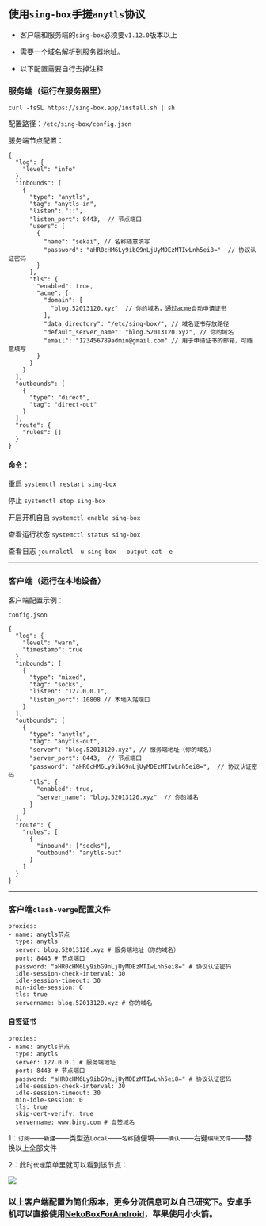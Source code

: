 
## 使用`sing-box`手搓`anytls`协议

- 客户端和服务端的`sing-box`必须要`v1.12.0`版本以上

- 需要一个域名解析到服务器地址。

- 以下配置需要自行去掉注释

### 服务端（运行在服务器里）

```
curl -fsSL https://sing-box.app/install.sh | sh
```

配置路径：`/etc/sing-box/config.json`

服务端节点配置：
```
{
  "log": {
    "level": "info"
  },
  "inbounds": [
    {
      "type": "anytls",
      "tag": "anytls-in",
      "listen": "::",
      "listen_port": 8443,  // 节点端口
      "users": [
        {
          "name": "sekai", // 名称随意填写
          "password": "aHR0cHM6Ly9ibG9nLjUyMDEzMTIwLnh5ei8="  // 协议认证密码
        }
      ],
      "tls": {
        "enabled": true,
        "acme": {
          "domain": [
            "blog.52013120.xyz"  // 你的域名，通过acme自动申请证书
          ],
          "data_directory": "/etc/sing-box/", // 域名证书存放路径
          "default_server_name": "blog.52013120.xyz", // 你的域名
          "email": "123456789admin@gmail.com" // 用于申请证书的邮箱，可随意填写
        }
      }
    }
  ],
  "outbounds": [
    {
      "type": "direct",
      "tag": "direct-out"
    }
  ],
  "route": {
    "rules": []
  }
}
```

#### 命令：

重启	             `systemctl restart sing-box`

停止	             `systemctl stop sing-box`

开启开机自启	             `systemctl enable sing-box`

查看运行状态              `systemctl status sing-box`

查看日志	             `journalctl -u sing-box --output cat -e`



---

###   客户端（运行在本地设备）

客户端配置示例：

`config.json`

```
{
  "log": {
    "level": "warn",
    "timestamp": true
  },
  "inbounds": [
    {
      "type": "mixed",
      "tag": "socks",
      "listen": "127.0.0.1", 
      "listen_port": 10808 // 本地入站端口
    }
  ],
  "outbounds": [
    {
      "type": "anytls",
      "tag": "anytls-out",
      "server": "blog.52013120.xyz", // 服务端地址（你的域名）
      "server_port": 8443,  // 节点端口
      "password": "aHR0cHM6Ly9ibG9nLjUyMDEzMTIwLnh5ei8=",  // 协议认证密码
      "tls": {
        "enabled": true,
        "server_name": "blog.52013120.xyz"  // 你的域名
      }
    }
  ],
  "route": {
    "rules": [
      {
        "inbound": ["socks"],
        "outbound": "anytls-out"
      }
    ]
  }
}
```


---

### 客户端`clash-verge`配置文件

```
proxies:
- name: anytls节点
  type: anytls
  server: blog.52013120.xyz # 服务端地址（你的域名）
  port: 8443 # 节点端口
  password: "aHR0cHM6Ly9ibG9nLjUyMDEzMTIwLnh5ei8=" # 协议认证密码
  idle-session-check-interval: 30
  idle-session-timeout: 30
  min-idle-session: 0
  tls: true
  servername: blog.52013120.xyz # 你的域名
```


#### 自签证书
```
proxies:
- name: anytls节点
  type: anytls
  server: 127.0.0.1 # 服务端地址
  port: 8443 # 节点端口
  password: "aHR0cHM6Ly9ibG9nLjUyMDEzMTIwLnh5ei8=" # 协议认证密码
  idle-session-check-interval: 30
  idle-session-timeout: 30
  min-idle-session: 0
  tls: true
  skip-cert-verify: true
  servername: www.bing.com # 自签域名
```


1：`订阅`——`新建`——类型选`Local`——`名称`随便填——`确认`——右键`编辑文件`——替换以上全部文件

2：此时`代理`菜单里就可以看到该节点：

![](https://img.erpweb.eu.org/imgs/2025/05/dd3ec9aef6b648a7.png)



### 以上客户端配置为简化版本，更多分流信息可以自己研究下。安卓手机可以直接使用[NekoBoxForAndroid](https://github.com/MatsuriDayo/NekoBoxForAndroid/releases)，苹果使用小火箭。